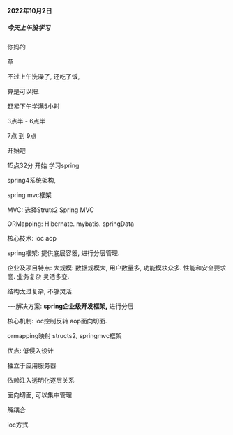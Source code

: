 #### 2022年10月2日

##### 今天上午没学习

你妈的

草

不过上午洗澡了, 还吃了饭,

算是可以把.

赶紧下午学满5小时

3点半 - 6点半

7点 到 9点

开始吧

15点32分 开始 学习spring

spring4系统架构,

spring mvc框架

MVC: 选择Struts2 Spring MVC

ORMapping: Hibernate. mybatis. springData

核心技术: ioc aop

spring框架: 提供底层容器, 进行分层管理.

企业及项目特点:
大规模: 数据规模大, 用户数量多, 功能模块众多.
性能和安全要求高.
业务复杂
灵活多变.

结构太过复杂, 不够灵活.

---解决方案: **spring企业级开发框架,**
进行分层

核心机制: ioc控制反转 aop面向切面.

ormapping映射
structs2, springmvc框架

优点: 低侵入设计

独立于应用服务器

依赖注入透明化逐层关系

面向切面, 可以集中管理

解耦合

ioc方式

